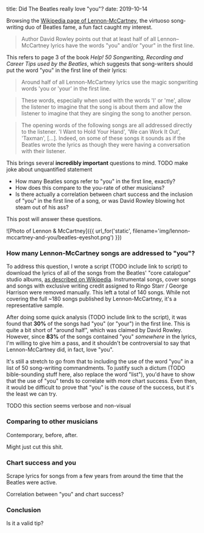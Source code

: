 title: Did The Beatles really love "you"?
date: 2019-10-14

Browsing the [Wikipedia page of Lennon-McCartney](https://en.wikipedia.org/wiki/Lennon–McCartney), the virtuoso song-writing duo of Beatles fame, a fun fact caught my interest.

> Author David Rowley points out that at least half of all Lennon–McCartney lyrics have the words "you" and/or "your" in the first line.

This refers to page 3 of the book *Help! 50 Songwriting, Recording and Career Tips used by the Beatles*, which suggests that song-writers should put the word "you" in the first line of their lyrics:

> Around half of all Lennon-McCartney lyrics use the magic songwriting words 'you or 'your' in the first line.

> These words, especially when used with the words 'I' or 'me', allow the listener to imagine that the song is about them and allow the listener to imagine that they are singing the song to another person.

> The opening words of the following songs are all addressed directly to the listener. 'I Want to Hold Your Hand', 'We can Work It Out', 'Taxman', [...]. Indeed, on some of these songs it sounds as if the Beatles wrote the lyrics as though they were having a conversation with their listener.

This brings several **incredibly important** questions to mind. TODO make joke about unquantified statement

* How many Beatles songs refer to "you" in the first line, exactly?
* How does this compare to the you-rate of other musicians?
* Is there actually a correlation between chart success and the inclusion of "you" in the first line of a song, or was David Rowley blowing hot steam out of his ass?

This post will answer these questions.

![Photo of Lennon & McCartney]({{ url_for('static', filename='img/lennon-mccartney-and-you/beatles-eyeshot.png') }})

### How many Lennon-McCartney songs are addressed to "you"?
To address this question, I wrote a script (TODO include link to script) to download the lyrics of all of the songs from the Beatles' "core catalogue" studio albums, [as described on Wikipedia](https://en.wikipedia.org/wiki/The_Beatles_discography#Studio_albums). Instrumental songs, cover songs and songs with exclusive writing credit assigned to Ringo Starr / George Harrison were removed manually. This left a total of 140 songs. While not covering the full ~180 songs published by Lennon-McCartney, it's a representative sample.

After doing some quick analysis (TODO include link to the script), it was found that **30%** of the songs had "you" (or "your") in the first line. This is quite a bit short of "around half", which was claimed by David Rowley. However, since **83%** of the songs contained "you" *somewhere* in the lyrics, I'm willing to give him a pass, and it shouldn't be controversial to say that Lennon-McCartney did, in fact, love "you".

It's still a stretch to go from that to including the use of the word "you" in a list of 50 song-writing commandments. To justify such a dictum (TODO bible-sounding stuff here, also replace the word "list"), you'd have to show that the use of "you" tends to correlate with more chart success. Even then, it would be difficult to prove that "you" is the *cause* of the success, but it's the least we can try.

TODO this section seems verbose and non-visual

### Comparing to other musicians
Contemporary, before, after.

Might just cut this shit.

### Chart success and you
Scrape lyrics for songs from a few years from around the time that the Beatles were active.

Correlation between "you" and chart success?

### Conclusion
Is it a valid tip?
